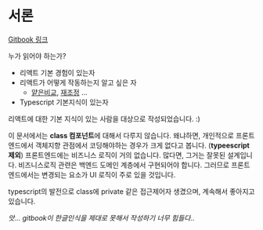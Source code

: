 # 서론

[Gitbook 링크 ](https://bugtype-kr.gitbook.io/react-deep-dive/)



누가 읽어야 하는가?

* 리액트 기본 경험이 있는자
* 리액트가 어떻게 작동하는지 알고 싶은 자
  * [얕은비교](core/shallowequal.md), [재조정](core/reconciliation.md) ...
* Typescript 기본지식이 있는자

리액트에 대한 기본 지식이 있는 사람을 대상으로 작성되었습니다. :\)



이 문서에서는 **class 컴포넌트**에 대해서 다루지 않습니다. 왜냐하면, 개인적으로 프론트엔드에서 객체지향 관점에서 코딩해야하는 경우가 크게 없다고 봅니다. \(**typeescript 제외**\) 프론트엔드에는 비즈니스 로직이 거의 없습니다. 많다면, 그거는 잘못된 설계입니다. 비즈니스로직 관련은 백엔드 도메인 계층에서 구현되어야 합니다. 그러므로 프론트엔드에서는 변경되는 요소가 UI 로직이 주로 있을 것입니다. 

typescript의 발전으로 class에 private 같은 접근제어자 생겼으며, 계속해서 좋아지고 있습니다.



_앗... gitbook이 한글인식을 제대로 못해서 작성하기 너무 힘들다.._







